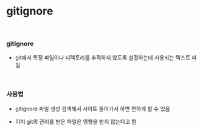 # gitignore

<br>

### gitignore

- git에서 특정 파일이나 디렉토리를 추적하지 않도록 설정하는데 사용되는 텍스트 파일

<br>

### 사용법

- gitignore 파일 생성 검색해서 사이트 들어가서 하면 편하게 할 수 있음

- 이미 git의 관리를 받은 파일은 영향을 받지 않는다고 함